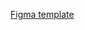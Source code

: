 <a href="https://www.figma.com/file/yuGFTzqwMlAZeUdgrQIOoZ/A%2B-Studio?node-id=0%3A1&t=0JwVgT0TIsd2tLDp-1">Figma template</a>
